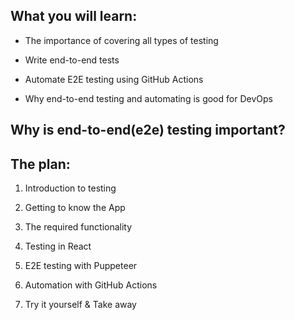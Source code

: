 ##

## What you will learn:

- The importance of covering all types of testing

- Write end-to-end tests

- Automate E2E testing using GitHub Actions

- Why end-to-end testing and automating is good for DevOps

## Why is end-to-end(e2e) testing important?

## The plan:

1. Introduction to testing

2. Getting to know the App

3. The required functionality

4. Testing in React

5. E2E testing with Puppeteer

6. Automation with GitHub Actions

7. Try it yourself & Take away
